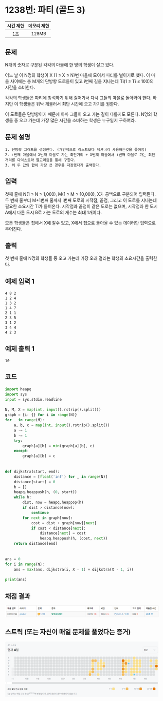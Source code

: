 # 1238번: 파티 (골드 3)
| 시간 제한 | 메모리 제한 |
|:-----:|:------:|
|  1초   | 128MB  |

## 문제
N개의 숫자로 구분된 각각의 마을에 한 명의 학생이 살고 있다.

어느 날 이 N명의 학생이 X (1 ≤ X ≤ N)번 마을에 모여서 파티를 벌이기로 했다. 이 마을 사이에는 총 M개의 단방향 도로들이 있고 i번째 길을 지나는데 Ti(1 ≤ Ti ≤ 100)의 시간을 소비한다.

각각의 학생들은 파티에 참석하기 위해 걸어가서 다시 그들의 마을로 돌아와야 한다. 하지만 이 학생들은 워낙 게을러서 최단 시간에 오고 가기를 원한다.

이 도로들은 단방향이기 때문에 아마 그들이 오고 가는 길이 다를지도 모른다. N명의 학생들 중 오고 가는데 가장 많은 시간을 소비하는 학생은 누구일지 구하여라.

## 문제 설명
```text
1. 단방향 그래프를 생성한다. (개인적으로 리스트보다 딕셔너리 사용하는것을 좋아함)
2. i번째 마을에서 X번째 마을로 가는 최단거리 + X번째 마을에서 i번째 마을로 가는 최단거리를 다익스트라 알고리즘을 통해 구한다.
3. 위 두 값의 합이 가장 큰 경우를 저장했다가 출력한다.
```

## 입력
첫째 줄에 N(1 ≤ N ≤ 1,000), M(1 ≤ M ≤ 10,000), X가 공백으로 구분되어 입력된다. 두 번째 줄부터 M+1번째 줄까지 i번째 도로의 시작점, 끝점, 그리고 이 도로를 지나는데 필요한 소요시간 Ti가 들어온다. 시작점과 끝점이 같은 도로는 없으며, 시작점과 한 도시 A에서 다른 도시 B로 가는 도로의 개수는 최대 1개이다.

모든 학생들은 집에서 X에 갈수 있고, X에서 집으로 돌아올 수 있는 데이터만 입력으로 주어진다.

## 출력
첫 번째 줄에 N명의 학생들 중 오고 가는데 가장 오래 걸리는 학생의 소요시간을 출력한다.


## 예제 입력 1 
```text
4 8 2
1 2 4
1 3 2
1 4 7
2 1 1
2 3 5
3 1 2
3 4 4
4 2 3
```
## 예제 출력 1 
```text
10
```

## 코드
```python
import heapq
import sys
input = sys.stdin.readline

N, M, X = map(int, input().rstrip().split())
graph = {i: {} for i in range(N)}
for _ in range(M):
    a, b, c = map(int, input().rstrip().split())
    a -= 1
    b -= 1
    try:
        graph[a][b] = min(graph[a][b], c)
    except:
        graph[a][b] = c


def dijkstra(start, end):
    distance = [float('inf') for _ in range(N)]
    distance[start] = 0
    h = []
    heapq.heappush(h, (0, start))
    while h:
        dist, now = heapq.heappop(h)
        if dist > distance[now]:
            continue
        for next in graph[now]:
            cost = dist + graph[now][next]
            if cost < distance[next]:
                distance[next] = cost
                heapq.heappush(h, (cost, next))
    return distance[end]


ans = 0
for i in range(N):
    ans = max(ans, dijkstra(i, X - 1) + dijkstra(X - 1, i))

print(ans)
```

## 채점 결과
![img.png](img.png)

## 스트릭 (또는 자신이 매일 문제를 풀었다는 증거)
![img_1.png](img_1.png)
